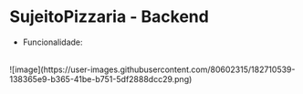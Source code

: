 # SujeitoPizzaria - Backend 
- Funcionalidade:
<br/>
![image](https://user-images.githubusercontent.com/80602315/182710539-138365e9-b365-41be-b751-5df2888dcc29.png)
